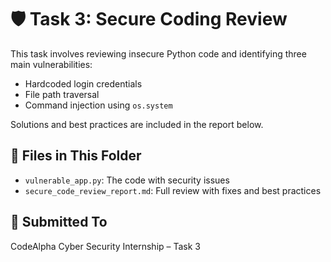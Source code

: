 # 🛡️ Task 3: Secure Coding Review

This task involves reviewing insecure Python code and identifying three main vulnerabilities:

- Hardcoded login credentials
- File path traversal
- Command injection using `os.system`

Solutions and best practices are included in the report below.

## 📁 Files in This Folder

- `vulnerable_app.py`: The code with security issues
- `secure_code_review_report.md`: Full review with fixes and best practices

## 📎 Submitted To

CodeAlpha Cyber Security Internship – Task 3
